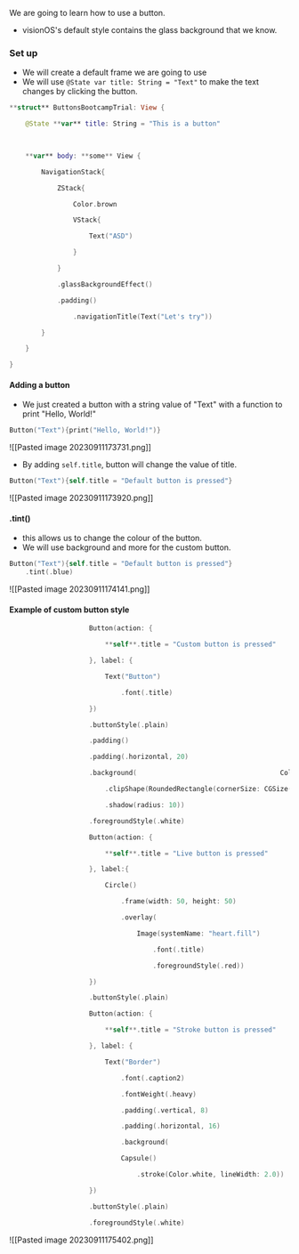 
We are going to learn how to use a button.

- visionOS's default style contains the glass background that we know.

### Set up

- We will create a default frame we are going to use
- We will use `@State var title: String = "Text"` to make the text changes by clicking the button.
```Swift
**struct** ButtonsBootcampTrial: View {

    @State **var** title: String = "This is a button"

  

    **var** body: **some** View {

        NavigationStack{

            ZStack{

                Color.brown

                VStack{

                    Text("ASD")

                }

            }

            .glassBackgroundEffect()

            .padding()

                .navigationTitle(Text("Let's try"))

        }

    }

}
```


#### Adding a button

- We just created a button with a string value of "Text" with a function to print "Hello, World!"
```Swift
Button("Text"){print("Hello, World!")}
```

![[Pasted image 20230911173731.png]]

- By adding `self.title`, button will change the value of title.
```Swift
Button("Text"){self.title = "Default button is pressed"}
```
![[Pasted image 20230911173920.png]]


#### .tint()
- this allows us to change the colour of the button. 
- We will use background and more for the custom button.
```Swift
Button("Text"){self.title = "Default button is pressed"}
	.tint(.blue)
```
![[Pasted image 20230911174141.png]]



#### Example of custom button style
```Swift
                    Button(action: {

                        **self**.title = "Custom button is pressed"

                    }, label: {

                        Text("Button")

                            .font(.title)

                    })

                    .buttonStyle(.plain)

                    .padding()

                    .padding(.horizontal, 20)

                    .background(                                    Color.blue

                        .clipShape(RoundedRectangle(cornerSize: CGSize(width: 10, height: 10), style: .continuous))

                        .shadow(radius: 10))

                    .foregroundStyle(.white)

                    Button(action: {

                        **self**.title = "Live button is pressed"

                    }, label:{

                        Circle()

                            .frame(width: 50, height: 50)

                            .overlay(

                                Image(systemName: "heart.fill")

                                    .font(.title)

                                    .foregroundStyle(.red))

                    })

                    .buttonStyle(.plain)

                    Button(action: {

                        **self**.title = "Stroke button is pressed"

                    }, label: {

                        Text("Border")

                            .font(.caption2)

                            .fontWeight(.heavy)

                            .padding(.vertical, 8)

                            .padding(.horizontal, 16)

                            .background(

                            Capsule()

                                .stroke(Color.white, lineWidth: 2.0))

                    })

                    .buttonStyle(.plain)

                    .foregroundStyle(.white)
```
![[Pasted image 20230911175402.png]]